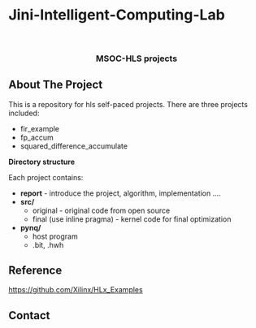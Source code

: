 # Jini-Intelligent-Computing-Lab



<br />
<p align="center">

  <h3 align="center">MSOC-HLS projects </h3>
  
</p>





<!-- ABOUT THE PROJECT -->
## About The Project
This is a repository for hls self-paced projects. There are three projects included:
- fir_example
- fp_accum
- squared_difference_accumulate

**Directory structure**

Each project contains:

* **report** - introduce the project, algorithm, implementation ....
* **src/**
  * original - original code from open source
  * final (use inline pragma) - kernel code for final optimization
* **pynq/** 
  * host program
  * .bit, .hwh



<!-- REFERENCE -->
## Reference
https://github.com/Xilinx/HLx_Examples


<!-- CONTACT -->
## Contact
